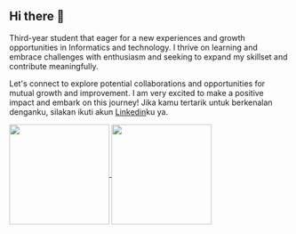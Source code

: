 ## Hi there 👋

Third-year student that eager for a new experiences and growth opportunities in Informatics and technology. I thrive on learning and embrace challenges with enthusiasm and seeking to expand my skillset and contribute meaningfully.

Let's connect to explore potential collaborations and opportunities for mutual growth and improvement. I am very excited to make a positive impact and embark on this journey!
Jika kamu tertarik untuk berkenalan denganku, silakan ikuti akun [Linkedin](https://www.linkedin.com/in/faidw/)ku ya.  

<!-- GitHub Statistic -->
<p align="left">
<a href="https://github.com/xxfaidxx">
  <img align="center" height="180em" src="https://github-readme-stats.vercel.app/api?username=xxfaidxx&show_icons=true&theme=radical&locale=en&&cache_seconds=1"/>
  <img align="center" height="180em" src="https://github-readme-stats-eight-theta.vercel.app/api/top-langs/?username=xxfaidxx&layout=compact&langs_count=8&theme=radical&&cache_seconds=1"/>
</a>
</p>   


<!--
**xxfaidxx/xxfaidxx** is a ✨ _special_ ✨ repository because its `README.md` (this file) appears on your GitHub profile.

Here are some ideas to get you started:

- 🔭 I’m currently working on ...
- 🌱 I’m currently learning ...
- 👯 I’m looking to collaborate on ...
- 🤔 I’m looking for help with ...
- 💬 Ask me about ...
- 📫 How to reach me: ...
- 😄 Pronouns: ...
- ⚡ Fun fact: ...
-->
